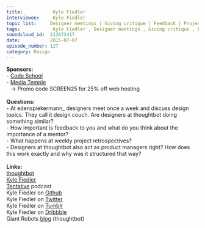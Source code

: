 ```yaml
--- 
title:           Kyle Fiedler 
interviewee:     Kyle Fiedler 
topic_list:     Designer meetings | Giving critique | Feedback | Project retrospectives | Neutral voices | Playbook | Tweaking processes | Mentors | Dribbble | Product managers | Clients
tags:            Kyle Fiedler , Designer meetings , Giving critique , Feedback , Project retrospectives , Neutral voices , Playbook , Tweaking processes , Mentors , Dribbble , Product managers , Clients
soundcloud_id:  213672417
date:           2015-07-07
episode_number: 127
category: Design
---
```


<p class="show_notes_display"><b>Sponsors:<br></b>- <a rel="nofollow" target="_blank" href="https://www.codeschool.com/betweenscreens">Code School</a><b><br></b>- <a rel="nofollow" target="_blank" href="http://mediatemple.net/?utm_source=BetweenScreens&amp;utm_medium=podcast&amp;utm_campaign=SCREEN25">Media Temple</a><b><br></b>   -&gt; Promo code SCREEN25 for 25% off web hosting<br><b><br>Questions:</b><br>- At edenspiekermann_ designers meet once a week and discuss design topics. They call it design couch. Are designers at thoughtbot doing something similar?<br>- How important is feedback to you and what do you think about the importance of a mentor?<br>- What happens at weekly project retrospectives?<br>- Designers at thoughtbot also act as product managers right? How does this work exactly and why was it structured that way?<br><br><b>Links:</b><br><a rel="nofollow" target="_blank" href="https://thoughtbot.com/">thoughtbot</a><br><a rel="nofollow" target="_blank" href="http://kylefiedler.com/">Kyle Fiedler</a><br><a rel="nofollow" target="_blank" href="http://tentative.fm/">Tentative</a> podcast<br>Kyle Fiedler on <a rel="nofollow" target="_blank" href="https://github.com/kylefiedler">Github</a><br>Kyle Fiedler on <a rel="nofollow" target="_blank" href="https://twitter.com/kylefiedler">Twitter</a><br>Kyle Fiedler on <a rel="nofollow" target="_blank" href="http://ephemera.kylefiedler.com/">Tumblr</a><br>Kyle Fiedler on <a rel="nofollow" target="_blank" href="https://dribbble.com/kylefiedler">Dribbble</a><br>Giant Robots <a rel="nofollow" target="_blank" href="https://robots.thoughtbot.com/">blog</a> (thoughtbot)<br></p>
